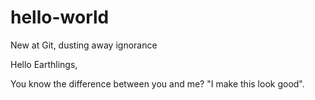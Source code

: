 # hello-world
New at Git, dusting away ignorance

Hello Earthlings,

You know the difference between you and me? 
"I make this look good".
